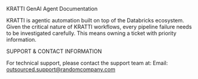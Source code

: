 KRATTI GenAI Agent Documentation

KRATTI is agentic automation built on top of the Databricks ecosystem. Given the critical nature of KRATTI workflows, every pipeline failure needs to be investigated carefully. This means owning a ticket with priority information.

SUPPORT & CONTACT INFORMATION

For technical support, please contact the support team at: 
Email: outsourced.support@randomcompany.com
